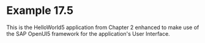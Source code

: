 Example 17.5
============
This is the HelloWorld5 application from Chapter 2 enhanced to make use of the SAP OpenUI5 framework for the application's User Interface.